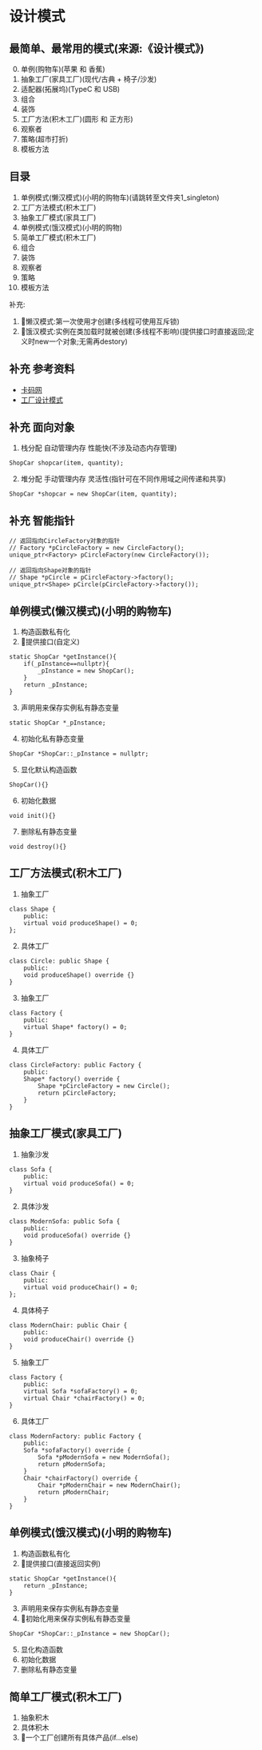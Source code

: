 # 设计模式

## 最简单、最常用的模式(来源:《设计模式》)
0. 单例(购物车)(苹果 和 香蕉)
1. 抽象工厂(家具工厂)(现代/古典 + 椅子/沙发)
2. 适配器(拓展坞)(TypeC 和 USB)
3. 组合
4. 装饰
5. 工厂方法(积木工厂)(圆形 和 正方形)
6. 观察者
7. 策略(超市打折)
8. 模板方法

## 目录
1. 单例模式(懒汉模式)(小明的购物车)(请跳转至文件夹1_singleton)
2. 工厂方法模式(积木工厂)
3. 抽象工厂模式(家具工厂)
4. 单例模式(饿汉模式)(小明的购物)
5. 简单工厂模式(积木工厂)
6. 组合
7. 装饰
8. 观察者
9. 策略
10. 模板方法

补充:
1. 🌟懒汉模式:第一次使用才创建(多线程可使用互斥锁)
2. 🌟饿汉模式:实例在类加载时就被创建(多线程不影响)(提供接口时直接返回;定义时new一个对象;无需再destory)

## 补充 参考资料
* [卡码网](https://kamacoder.com/designpattern.php)
* [工厂设计模式](https://mp.weixin.qq.com/s/NDIFu6V76_cIo1kWvTM1YQ)

## 补充 面向对象
1. 栈分配 自动管理内存 性能快(不涉及动态内存管理)
```
ShopCar shopcar(item, quantity);
```
2. 堆分配 手动管理内存 灵活性(指针可在不同作用域之间传递和共享)
```
ShopCar *shopcar = new ShopCar(item, quantity);
```

## 补充 智能指针
```
// 返回指向CircleFactory对象的指针
// Factory *pCircleFactory = new CircleFactory();
unique_ptr<Factory> pCircleFactory(new CircleFactory());

// 返回指向Shape对象的指针
// Shape *pCircle = pCircleFactory->factory();
unique_ptr<Shape> pCircle(pCircleFactory->factory());
```

## 单例模式(懒汉模式)(小明的购物车)
1. 构造函数私有化
2. 🌟提供接口(自定义)
```
static ShopCar *getInstance(){
    if(_pInstance==nullptr){
        _pInstance = new ShopCar();
    }
    return _pInstance;
}
```
3. 声明用来保存实例私有静态变量
```
static ShopCar *_pInstance;
```
4. 初始化私有静态变量
```
ShopCar *ShopCar::_pInstance = nullptr;
```
5. 显化默认构造函数
```
ShopCar(){}
```
6. 初始化数据
```
void init(){}
```
7. 删除私有静态变量
```
void destroy(){}
```

## 工厂方法模式(积木工厂)
1. 抽象工厂
```
class Shape {
    public:
    virtual void produceShape() = 0;
};
```
2. 具体工厂
```
class Circle: public Shape {
    public:
    void produceShape() override {}
}
```
3. 抽象工厂
```
class Factory {
    public:
    virtual Shape* factory() = 0;
}
```
4. 具体工厂
```
class CircleFactory: public Factory {
    public:
    Shape* factory() override {
        Shape *pCircleFactory = new Circle();
        return pCircleFactory;
    }
}
```

## 抽象工厂模式(家具工厂)
1. 抽象沙发
```
class Sofa {
    public:
    virtual void produceSofa() = 0;
}
```
2. 具体沙发
```
class ModernSofa: public Sofa {
    public:
    void produceSofa() override {}
}
```
3. 抽象椅子
```
class Chair {
    public:
    virtual void produceChair() = 0;
};
```
4. 具体椅子
```
class ModernChair: public Chair {
    public:
    void produceChair() override {}
}
```
5. 抽象工厂
```
class Factory {
    public:
    virtual Sofa *sofaFactory() = 0; 
    virtual Chair *chairFactory() = 0;
}
```
6. 具体工厂
```
class ModernFactory: public Factory {
    public:
    Sofa *sofaFactory() override {
        Sofa *pModernSofa = new ModernSofa();
        return pModernSofa;
    }
    Chair *chairFactory() override {
        Chair *pModernChair = new ModernChair();
        return pModernChair;
    }
}
```

## 单例模式(饿汉模式)(小明的购物车)
1. 构造函数私有化
2. 🌟提供接口(直接返回实例)
```
static ShopCar *getInstance(){
    return _pInstance;
}
```
3. 声明用来保存实例私有静态变量
4. 🌟初始化用来保存实例私有静态变量
```
ShopCar *ShopCar::_pInstance = new ShopCar();
```
5. 显化构造函数
6. 初始化数据
7. 删除私有静态变量

## 简单工厂模式(积木工厂)
1. 抽象积木
2. 具体积木
3. 🌟一个工厂创建所有具体产品(if...else)